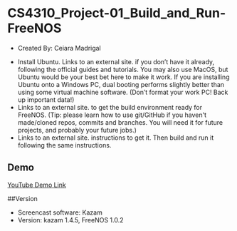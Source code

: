 # CS4310_Project-01_Build_and_Run-FreeNOS
- Created By: Ceiara Madrigal 

* Install Ubuntu. Links to an external site. if you don’t have it already, following the official guides and tutorials. You may also use MacOS, but Ubuntu would be your best bet here to make it work. If you are installing Ubuntu onto a Windows PC, dual booting performs slightly better than using some virtual machine software. (Don’t format your work PC! Back up important data!)
* Links to an external site. to get the build environment ready for FreeNOS. (Tip: please learn how to use git/GitHub if you haven't made/cloned repos, commits and branches. You will need it for future projects, and probably your future jobs.)
* Links to an external site. instructions to get it. Then build and run it following the same instructions.

## Demo
[YouTube Demo Link](https://youtu.be/orPXSq_k5mY)

##Version 
* Screencast software: Kazam 
* Version: kazam 1.4.5, FreeNOS 1.0.2

